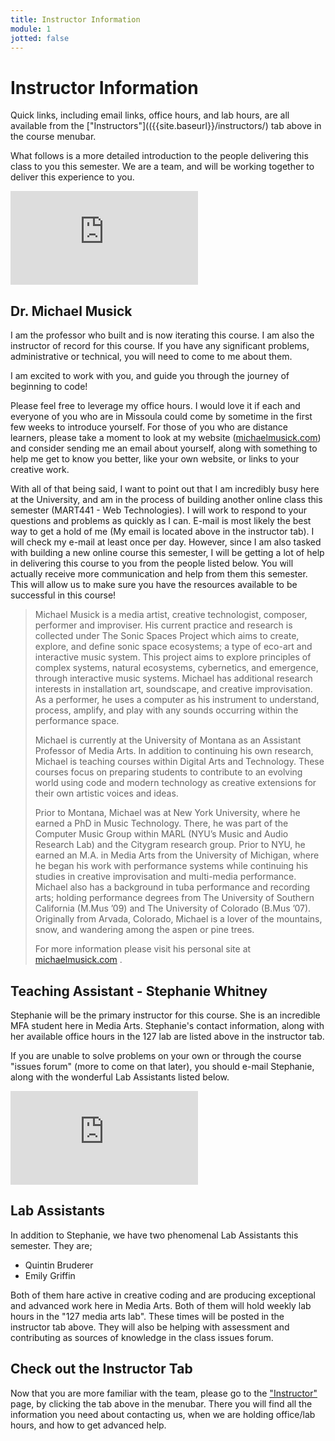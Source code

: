 ```yaml
---
title: Instructor Information
module: 1
jotted: false
---
```


# Instructor Information

Quick links, including email links, office hours, and lab hours, are all available from the ["Instructors"](({{site.baseurl}}/instructors/) tab above in the course menubar.

What follows is a more detailed introduction to the people delivering this class to you this semester. We are a team, and will be working together to deliver this experience to you.

<div class="embed-responsive embed-responsive-16by9"><iframe class="embed-responsive-item" src="https://www.youtube.com/embed/Fyqb7vTyMN4" frameborder="0" allowfullscreen></iframe></div>

## Dr. Michael Musick

I am the professor who built and is now iterating this course. I am also the instructor of record for this course. If you have any significant problems, administrative or technical, you will need to come to me about them.

I am excited to work with you, and guide you through the journey of beginning to code!

Please feel free to leverage my office hours. I would love it if each and everyone of you who are in Missoula could come by sometime in the first few weeks to introduce yourself. For those of you who are distance learners, please take a moment to look at my website ([michaelmusick.com](http://michaelmusick.com)) and consider sending me an email about yourself, along with something to help me get to know you better, like your own website, or links to your creative work.

With all of that being said, I want to point out that I am incredibly busy here at the University, and am in the process of building another online class this semester (MART441 - Web Technologies). I will work to respond to your questions and problems as quickly as I can. E-mail is most likely the best way to get a hold of me (My email is located above in the instructor tab). I will check my e-mail at least once per day. However, since I am also tasked with building a new online course this semester, I will be getting a lot of help in delivering this course to you from the people listed below. You will actually receive more communication and help from them this semester. This will allow us to make sure you have the resources available to be successful in this course!



> Michael Musick is a media artist, creative technologist, composer, performer and improviser.  His current practice and research is collected under The Sonic Spaces Project which aims to create, explore, and define sonic space ecosystems; a type of eco-art and interactive music system. This project aims to explore principles of complex systems, natural ecosystems, cybernetics, and emergence, through interactive music systems. Michael has additional research interests in installation art, soundscape, and creative improvisation. As a performer, he uses a computer as his instrument to understand, process, amplify, and play with any sounds occurring within the performance space.
>
> Michael is currently at the University of Montana as an Assistant Professor of Media Arts. In addition to continuing his own research, Michael is teaching courses within Digital Arts and Technology. These courses focus on preparing students to contribute to an evolving world using code and modern technology as creative extensions for their own artistic voices and ideas.
>
> Prior to Montana, Michael was at New York University, where he earned a PhD in Music Technology. There, he was part of the Computer Music Group within MARL (NYU’s Music and Audio Research Lab) and the Citygram research group.  Prior to NYU, he earned an M.A. in Media Arts from the University of Michigan, where he began his work with performance systems while continuing his studies in creative improvisation and multi-media performance.  Michael also has a background in tuba performance and recording arts; holding performance degrees from The University of Southern California (M.Mus ’09) and The University of Colorado (B.Mus ’07). Originally from Arvada, Colorado, Michael is a lover of the mountains, snow, and wandering among the aspen or pine trees.
>
> For more information please visit his personal site at [michaelmusick.com](http://michaelmusick.com) .



## Teaching Assistant - Stephanie Whitney

Stephanie will be the primary instructor for this course. She is an incredible MFA student here in Media Arts. Stephanie's contact information, along with her available office hours in the 127 lab are listed above in the instructor tab.

If you are unable to solve problems on your own or through the course "issues forum" (more to come on that later), you should e-mail Stephanie, along with the wonderful Lab Assistants listed below.

<div class="embed-responsive embed-responsive-16by9"><iframe class="embed-responsive-item" src="https://www.youtube.com/embed/bpTG50Tc5ms" frameborder="0" allowfullscreen></iframe></div>


## Lab Assistants

In addition to Stephanie, we have two phenomenal Lab Assistants this semester. They are;

- Quintin Bruderer
- Emily Griffin

Both of them hare active in creative coding and are producing exceptional and advanced work here in Media Arts. Both of them will hold weekly lab hours in the "127 media arts lab". These times will be posted in the instructor tab above. They will also be helping with assessment and contributing as sources of knowledge in the class issues forum.

<!-- videos -->


## Check out the Instructor Tab

Now that you are more familiar with the team, please go to the ["Instructor"]({{site.baseurl}}/instructors/) page, by clicking the tab above in the menubar. There you will find all the information you need about contacting us, when we are holding office/lab hours, and how to get advanced help.
